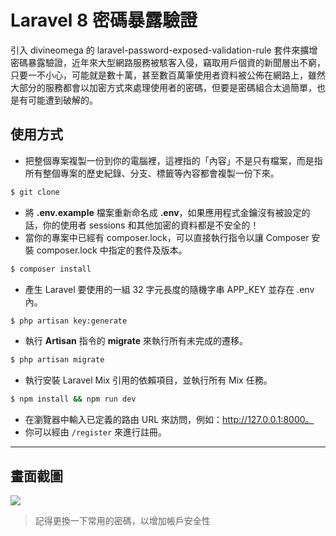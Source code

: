 # Laravel 8 密碼暴露驗證

引入 divineomega 的 laravel-password-exposed-validation-rule 套件來擴增密碼暴露驗證，近年來大型網路服務被駭客入侵，竊取用戶個資的新聞層出不窮，只要一不小心，可能就是數十萬，甚至數百萬筆使用者資料被公佈在網路上，雖然大部分的服務都會以加密方式來處理使用者的密碼，但要是密碼組合太過簡單，也是有可能遭到破解的。

## 使用方式
- 把整個專案複製一份到你的電腦裡，這裡指的「內容」不是只有檔案，而是指所有整個專案的歷史紀錄、分支、標籤等內容都會複製一份下來。
```sh
$ git clone
```
- 將 __.env.example__ 檔案重新命名成 __.env__，如果應用程式金鑰沒有被設定的話，你的使用者 sessions 和其他加密的資料都是不安全的！
- 當你的專案中已經有 composer.lock，可以直接執行指令以讓 Composer 安裝 composer.lock 中指定的套件及版本。
```sh
$ composer install
```
- 產生 Laravel 要使用的一組 32 字元長度的隨機字串 APP_KEY 並存在 .env 內。
```sh
$ php artisan key:generate
```
- 執行 __Artisan__ 指令的 __migrate__ 來執行所有未完成的遷移。
```sh
$ php artisan migrate
```
- 執行安裝 Laravel Mix 引用的依賴項目，並執行所有 Mix 任務。
```sh
$ npm install && npm run dev
```
- 在瀏覽器中輸入已定義的路由 URL 來訪問，例如：http://127.0.0.1:8000。
- 你可以經由 `/register` 來進行註冊。

----

## 畫面截圖
![](https://i.imgur.com/485Fk3d.png)
> 記得更換一下常用的密碼，以增加帳戶安全性
